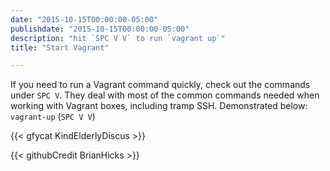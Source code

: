```yaml
---
date: "2015-10-15T00:00:00-05:00"
publishdate: "2015-10-15T00:00:00-05:00"
description: "hit `SPC V V` to run `vagrant up`"
title: "Start Vagrant"

---
```


If you need to run a Vagrant command quickly, check out the commands under `SPC
V`. They deal with most of the common commands needed when working with Vagrant
boxes, including tramp SSH. Demonstrated below: `vagrant-up` (`SPC V V`)

{{< gfycat KindElderlyDiscus >}}

{{< githubCredit BrianHicks >}}

